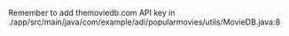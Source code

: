 Remember to add themoviedb.com API key in
./app/src/main/java/com/example/adi/popularmovies/utils/MovieDB.java:8
